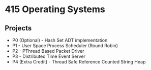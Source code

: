 # 415 Operating Systems
## Projects
- P0 (Optional) - Hash Set ADT implementation
- P1 - User Space Process Scheduler (Round Robin)
- P2 - PThread Based Packet Driver
- P3 - Distributed Time Event Server
- P4 (Extra Credit) - Thread Safe Reference Counted String Heap
